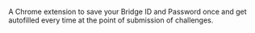 A Chrome extension to save your Bridge ID and Password once and get autofilled every time at the point of submission of challenges.
